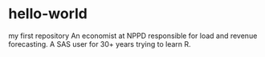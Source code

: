 # hello-world
my first repository
An economist at NPPD responsible for load and revenue forecasting.
A SAS user for 30+ years trying to learn R.

